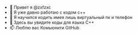 - 👋 Привет я @zxfzxc
- 👀 Я уже давно работаю с кодом c++
- 🌱 Я научился кодить имея лишь виртуальный пк и телефон
- 💞️ Здесь вы увидите коды для языка C++
- 📫 Люблю вас Комьюнити GitHub

<!---
zxfzxc/zxfzxc is a ✨ special ✨ repository because its `README.md` (this file) appears on your GitHub profile.
You can click the Preview link to take a look at your changes.
--->
